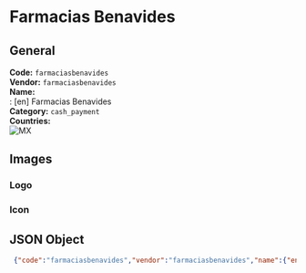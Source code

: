 # Farmacias Benavides 
## General 
**Code:** `farmaciasbenavides`  
**Vendor:** `farmaciasbenavides`  
**Name:**  
:	[en] Farmacias Benavides  
**Category:** `cash_payment`  
**Countries:**  
![MX](https://cdnjs.cloudflare.com/ajax/libs/flag-icon-css/3.3.0/flags/4x3/MX.svg#w24)  
 
## Images 
### Logo 
### Icon 
## JSON Object 
```json
 {"code":"farmaciasbenavides","vendor":"farmaciasbenavides","name":{"en":"Farmacias Benavides"},"description":null,"countries":["MX"],"category":"cash_payment"}```  

